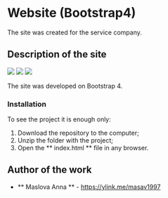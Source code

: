 # Website (Bootstrap4)

The site was created for the service company.

## Description of the site

<img src="https://i.ibb.co/H70QZq9/2020-02-20-00-12-36.png">

<img src="https://i.ibb.co/KGHx7ZT/2020-02-20-00-12-54.png">

<img src="https://i.ibb.co/Yt6nzNV/2020-02-20-00-13-07.png">

The site was developed on Bootstrap 4.

### Installation

To see the project it is enough only:
1. Download the repository to the computer;
2. Unzip the folder with the project;
3. Open the ** index.html ** file in any browser.

## Author of the work

* ** Maslova Anna ** - <https://ylink.me/masav1997>
